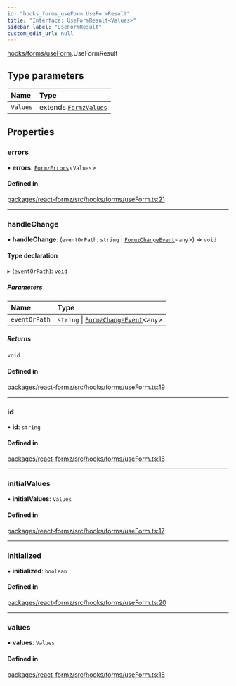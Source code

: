 ```yaml
---
id: "hooks_forms_useForm.UseFormResult"
title: "Interface: UseFormResult<Values>"
sidebar_label: "UseFormResult"
custom_edit_url: null
---
```


[hooks/forms/useForm](../modules/hooks_forms_useForm.md).UseFormResult

## Type parameters

| Name | Type |
| :------ | :------ |
| `Values` | extends [`FormzValues`](../modules/types_form.md#formzvalues) |

## Properties

### errors

• **errors**: [`FormzErrors`](../modules/types_form.md#formzerrors)<`Values`\>

#### Defined in

[packages/react-formz/src/hooks/forms/useForm.ts:21](https://github.com/ZerryStack/react-formz/blob/main/packages/react-formz/src/hooks/forms/useForm.ts#L21)

___

### handleChange

• **handleChange**: (`eventOrPath`: `string` \| [`FormzChangeEvent`](types_events.FormzChangeEvent.md)<`any`\>) => `void`

#### Type declaration

▸ (`eventOrPath`): `void`

##### Parameters

| Name | Type |
| :------ | :------ |
| `eventOrPath` | `string` \| [`FormzChangeEvent`](types_events.FormzChangeEvent.md)<`any`\> |

##### Returns

`void`

#### Defined in

[packages/react-formz/src/hooks/forms/useForm.ts:19](https://github.com/ZerryStack/react-formz/blob/main/packages/react-formz/src/hooks/forms/useForm.ts#L19)

___

### id

• **id**: `string`

#### Defined in

[packages/react-formz/src/hooks/forms/useForm.ts:16](https://github.com/ZerryStack/react-formz/blob/main/packages/react-formz/src/hooks/forms/useForm.ts#L16)

___

### initialValues

• **initialValues**: `Values`

#### Defined in

[packages/react-formz/src/hooks/forms/useForm.ts:17](https://github.com/ZerryStack/react-formz/blob/main/packages/react-formz/src/hooks/forms/useForm.ts#L17)

___

### initialized

• **initialized**: `boolean`

#### Defined in

[packages/react-formz/src/hooks/forms/useForm.ts:20](https://github.com/ZerryStack/react-formz/blob/main/packages/react-formz/src/hooks/forms/useForm.ts#L20)

___

### values

• **values**: `Values`

#### Defined in

[packages/react-formz/src/hooks/forms/useForm.ts:18](https://github.com/ZerryStack/react-formz/blob/main/packages/react-formz/src/hooks/forms/useForm.ts#L18)
